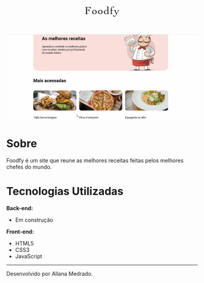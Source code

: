 <h1 align="center">
    <img src="/assets/logo.png">
</h1>

<h1 align="center">
    <img src="foodfy.gif">
</h1>


# Sobre
Foodfy é um site que reune as melhores receitas feitas pelos melhores chefes do mundo. 

# Tecnologias Utilizadas

<b>Back-end:</b>

* Em construção 

<b>Front-end:</b>

* HTML5
* CSS3
* JavaScript

___

Desenvolvido por Allana Medrado.